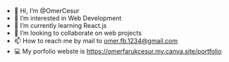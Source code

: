- 👋 Hi, I’m @OmerCesur
- 👀 I’m interested in Web Development
- 🌱 I’m currently learning React.js
- 🤝 I’m looking to collaborate on web projects
- 📫 How to reach me by mail to omer.fb.1234@gmail.com
- 💻 My porfolio webste is https://omerfarukcesur.my.canva.site/portfolio
